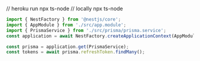 // heroku run npx ts-node
// locally npx ts-node

```typescript
import { NestFactory } from '@nestjs/core';
import { AppModule } from './src/app.module';
import { PrismaService } from './src/prisma/prisma.service';
const application = await NestFactory.createApplicationContext(AppModule);

const prisma = application.get(PrismaService);
const tokens = await prisma.refreshToken.findMany();
```

